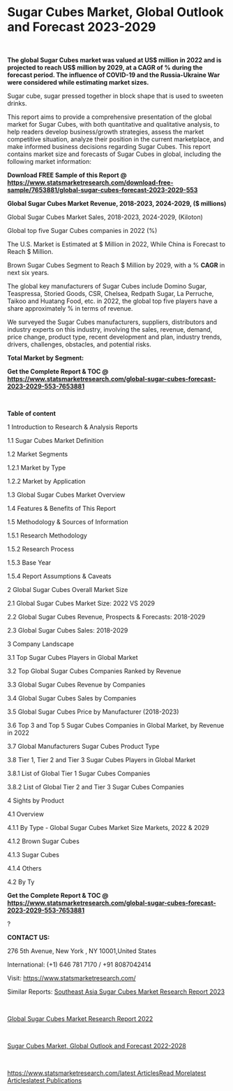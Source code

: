 <h1>Sugar Cubes Market, Global Outlook and Forecast 2023-2029</h1><br/><p><strong>The global Sugar Cubes market was valued at US$ million in 2022 and is projected to reach US$ million by 2029, at a <strong>CAGR</strong> of % during the forecast period. The influence of COVID-19 and the Russia-Ukraine War were considered while estimating market sizes.</strong></p>
 
 
 
 <p>Sugar cube, sugar pressed together in block shape that is used to sweeten drinks.</p>
 
 
 
 <p>This report aims to provide a comprehensive presentation of the global market for Sugar Cubes, with both quantitative and qualitative analysis, to help readers develop business/growth strategies, assess the market competitive situation, analyze their position in the current marketplace, and make informed business decisions regarding Sugar Cubes. This report contains market size and forecasts of Sugar Cubes in global, including the following market information:</p>
 
 
 
 <p><strong>Download FREE Sample of this Report @ <a href="https://www.statsmarketresearch.com/download-free-sample/7653881/global-sugar-cubes-forecast-2023-2029-553">https://www.statsmarketresearch.com/download-free-sample/7653881/global-sugar-cubes-forecast-2023-2029-553</a></strong></p>
 
 
 
 <p><strong>Global Sugar Cubes Market Revenue, 2018-2023, 2024-2029, ($ millions)</strong></p>
 
 
 
 <p>Global Sugar Cubes Market Sales, 2018-2023, 2024-2029, (Kiloton)</p>
 
 
 
 <p>Global top five Sugar Cubes companies in 2022 (%)</p>
 
 
 
 <p>The U.S. Market is Estimated at $ Million in 2022, While China is Forecast to Reach $ Million.</p>
 
 
 
 <p>Brown Sugar Cubes Segment to Reach $ Million by 2029, with a % <strong>CAGR</strong> in next six years.</p>
 
 
 
 <p>The global key manufacturers of Sugar Cubes include Domino Sugar, Teaspressa, Storied Goods, CSR, Chelsea, Redpath Sugar, La Perruche, Taikoo and Huatang Food, etc. in 2022, the global top five players have a share approximately % in terms of revenue.</p>
 
 
 
 <p>We surveyed the Sugar Cubes manufacturers, suppliers, distributors and industry experts on this industry, involving the sales, revenue, demand, price change, product type, recent development and plan, industry trends, drivers, challenges, obstacles, and potential risks.</p>
 
 
 
 <p><strong>Total Market by Segment:</strong></p>
 
 
 
 <div><b>Get the Complete Report & TOC @ <a href="https://www.statsmarketresearch.com/global-sugar-cubes-forecast-2023-2029-553-7653881">https://www.statsmarketresearch.com/global-sugar-cubes-forecast-2023-2029-553-7653881</a></b></div>
 
 
 
 <p><br />
 
 <b>Table of content</b></p>
 
 
 
 <p>1 Introduction to Research & Analysis Reports<br />
 
 1.1 Sugar Cubes Market Definition<br />
 
 1.2 Market Segments<br />
 
 1.2.1 Market by Type<br />
 
 1.2.2 Market by Application<br />
 
 1.3 Global Sugar Cubes Market Overview<br />
 
 1.4 Features & Benefits of This Report<br />
 
 1.5 Methodology & Sources of Information<br />
 
 1.5.1 Research Methodology<br />
 
 1.5.2 Research Process<br />
 
 1.5.3 Base Year<br />
 
 1.5.4 Report Assumptions & Caveats<br />
 
 2 Global Sugar Cubes Overall Market Size<br />
 
 2.1 Global Sugar Cubes Market Size: 2022 VS 2029<br />
 
 2.2 Global Sugar Cubes Revenue, Prospects & Forecasts: 2018-2029<br />
 
 2.3 Global Sugar Cubes Sales: 2018-2029<br />
 
 3 Company Landscape<br />
 
 3.1 Top Sugar Cubes Players in Global Market<br />
 
 3.2 Top Global Sugar Cubes Companies Ranked by Revenue<br />
 
 3.3 Global Sugar Cubes Revenue by Companies<br />
 
 3.4 Global Sugar Cubes Sales by Companies<br />
 
 3.5 Global Sugar Cubes Price by Manufacturer (2018-2023)<br />
 
 3.6 Top 3 and Top 5 Sugar Cubes Companies in Global Market, by Revenue in 2022<br />
 
 3.7 Global Manufacturers Sugar Cubes Product Type<br />
 
 3.8 Tier 1, Tier 2 and Tier 3 Sugar Cubes Players in Global Market<br />
 
 3.8.1 List of Global Tier 1 Sugar Cubes Companies<br />
 
 3.8.2 List of Global Tier 2 and Tier 3 Sugar Cubes Companies<br />
 
 4 Sights by Product<br />
 
 4.1 Overview<br />
 
 4.1.1 By Type - Global Sugar Cubes Market Size Markets, 2022 & 2029<br />
 
 4.1.2 Brown Sugar Cubes<br />
 
 4.1.3 Sugar Cubes<br />
 
 4.1.4 Others<br />
 
 4.2 By Ty</p>
 
 
 
 <div><b>Get the Complete Report & TOC @ <a href="https://www.statsmarketresearch.com/global-sugar-cubes-forecast-2023-2029-553-7653881">https://www.statsmarketresearch.com/global-sugar-cubes-forecast-2023-2029-553-7653881</a></b></div>
 
 
 
 <p>? </p>
 
 
 
 <p><b>CONTACT US:</b><br />
 
 276 5th Avenue, New York , NY 10001,United States<br />
 
 International: (+1) 646 781 7170 / +91 8087042414<br />
 
 Visit: <a href="https://www.statsmarketresearch.com/">https://www.statsmarketresearch.com/</a><br />
 
 Similar Reports: <a href="https://www.statsmarketresearch.com/global-sugar-cubes-forecast-2023-2029-553-7653881">Southeast Asia Sugar Cubes Market Research Report 2023</a><br />
 
 <br />
 
 <a href="https://www.statsmarketresearch.com/global-sugar-cubes-forecast-2023-2029-553-7653881">Global Sugar Cubes Market Research Report 2022</a><br />
 
 <br />
 
 <a href="https://www.statsmarketresearch.com/global-sugar-cubes-forecast-2023-2029-553-7653881">Sugar Cubes Market, Global Outlook and Forecast 2022-2028</a><br />
 
 <br />
 
 <a href="https://gyeongbokgung.com">https://www.statsmarketresearch.com/</a><a href="https://hallyeomaritime.com">latest Articles</a><a href="https://jingwansa.com">Read More</a><a href="https://nguoiviet.jp/">latest Articles</a><a href="https://www.intelmarketresearch.com/">latest Publications</a></p>